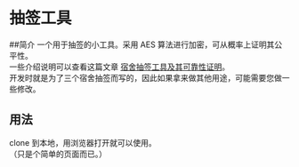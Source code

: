 # 抽签工具
##简介
一个用于抽签的小工具。采用 AES 算法进行加密，可从概率上证明其公平性。  
一些介绍说明可以查看这篇文章 [宿舍抽签工具及其可靠性证明](https://www.eolstudy.com/index.php/2020/02/study-notes/406/)。  
开发时就是为了三个宿舍抽签而写的，因此如果拿来做其他用途，可能需要您做一些修改。

## 用法
clone 到本地，用浏览器打开就可以使用。  
（只是个简单的页面而已。）
